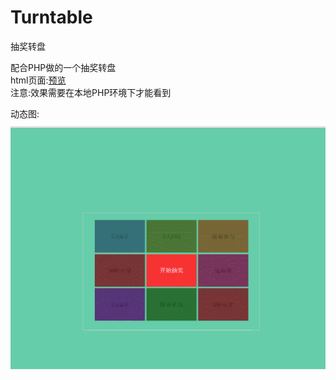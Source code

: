# Turntable
抽奖转盘

配合PHP做的一个抽奖转盘
<br>
html页面:[预览](http://erane.github.io/Turntable/) 
<br>
注意:效果需要在本地PHP环境下才能看到
<br>

动态图:
![image](https://github.com/Erane/Turntable/blob/master/game.gif)
